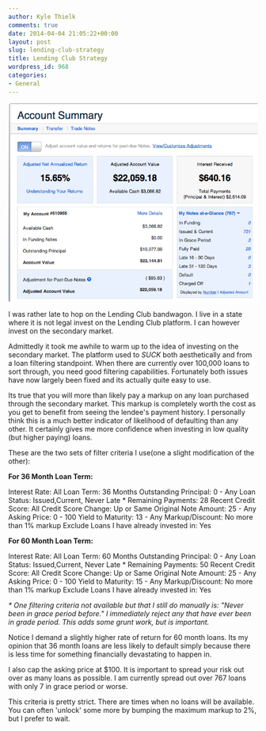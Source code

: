 ```yaml
---
author: Kyle Thielk
comments: true
date: 2014-04-04 21:05:22+00:00
layout: post
slug: lending-club-strategy
title: Lending Club Strategy
wordpress_id: 968
categories:
- General
---
```


![Lending Club Screenshot](/media/images/lending-club-screenshot.png "Lending Club Screenshot")

I was rather late to hop on the Lending Club bandwagon. I live in a state where it is not legal invest on the Lending Club platform. I can however invest on the secondary market.

Admittedly it took me awhile to warm up to the idea of investing on the secondary market. The platform used to *SUCK* both aesthetically and from a loan filtering standpoint. When there are currently over 100,000 loans to sort through, you need good filtering capabilities. Fortunately both issues have now largely been fixed and its actually quite easy to use.

Its true that you will more than likely pay a markup on any loan purchased through the secondary market. This markup is completely worth the cost as you get to benefit from seeing the lendee's payment history. I personally think this is a much better indicator of likelihood of defaulting than any other. It certainly gives me more confidence when investing in low quality (but higher paying) loans.

These are the two sets of filter criteria I use(one a slight modification of the other):

**For 36 Month Loan Term:**

Interest Rate: All
Loan Term: 36 Months
Outstanding Principal: 0 - Any
Loan Status: Issued,Current, Never Late *
Remaining Payments: 28
Recent Credit Score: All
Credit Score Change: Up or Same
Original Note Amount: 25 - Any
Asking Price: 0 - 100
Yield to Maturity: 13 - Any
Markup/Discount: No more than 1% markup
Exclude Loans I have already invested in: Yes

**For 60 Month Loan Term:**

Interest Rate: All
Loan Term: 60 Months
Outstanding Principal: 0 - Any
Loan Status: Issued,Current, Never Late *
Remaining Payments: 50
Recent Credit Score: All
Credit Score Change: Up or Same
Original Note Amount: 25 - Any
Asking Price: 0 - 100
Yield to Maturity: 15 - Any
Markup/Discount: No more than 1% markup
Exclude Loans I have already invested in: Yes

_* One filtering criteria not available but that I still do manually is: "Never been in grace period before." I  immediately reject any that have ever been in grade period. This adds some grunt work, but is important._

Notice I demand a slightly higher rate of return for 60 month loans. Its my opinion that 36 month loans are less likely to default simply because there is less time for something financially devastating to happen in.

I also cap the asking price at $100. It is important to spread your risk out over as many loans as possible. I am currently spread out over 767 loans with only 7 in grace period or worse.

This criteria is pretty strict. There are times when no loans will be available. You can often 'unlock' some more by bumping the maximum markup to 2%, but I prefer to wait. 




